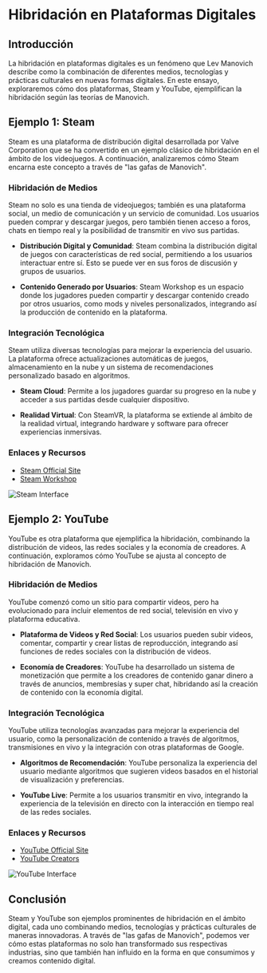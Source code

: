 # Hibridación en Plataformas Digitales

## Introducción

La hibridación en plataformas digitales es un fenómeno que Lev Manovich describe como la combinación de diferentes medios, tecnologías y prácticas culturales en nuevas formas digitales. En este ensayo, exploraremos cómo dos plataformas, Steam y YouTube, ejemplifican la hibridación según las teorías de Manovich.

## Ejemplo 1: Steam

Steam es una plataforma de distribución digital desarrollada por Valve Corporation que se ha convertido en un ejemplo clásico de hibridación en el ámbito de los videojuegos. A continuación, analizaremos cómo Steam encarna este concepto a través de "las gafas de Manovich".

### Hibridación de Medios

Steam no solo es una tienda de videojuegos; también es una plataforma social, un medio de comunicación y un servicio de comunidad. Los usuarios pueden comprar y descargar juegos, pero también tienen acceso a foros, chats en tiempo real y la posibilidad de transmitir en vivo sus partidas.

- **Distribución Digital y Comunidad**: Steam combina la distribución digital de juegos con características de red social, permitiendo a los usuarios interactuar entre sí. Esto se puede ver en sus foros de discusión y grupos de usuarios.
  
- **Contenido Generado por Usuarios**: Steam Workshop es un espacio donde los jugadores pueden compartir y descargar contenido creado por otros usuarios, como mods y niveles personalizados, integrando así la producción de contenido en la plataforma.

### Integración Tecnológica

Steam utiliza diversas tecnologías para mejorar la experiencia del usuario. La plataforma ofrece actualizaciones automáticas de juegos, almacenamiento en la nube y un sistema de recomendaciones personalizado basado en algoritmos.

- **Steam Cloud**: Permite a los jugadores guardar su progreso en la nube y acceder a sus partidas desde cualquier dispositivo.

- **Realidad Virtual**: Con SteamVR, la plataforma se extiende al ámbito de la realidad virtual, integrando hardware y software para ofrecer experiencias inmersivas.

### Enlaces y Recursos

- [Steam Official Site](https://store.steampowered.com)
- [Steam Workshop](https://steamcommunity.com/workshop/)

![Steam Interface](https://e.rpp-noticias.io/xlarge/2019/09/19/501250_842635.jpg)

## Ejemplo 2: YouTube

YouTube es otra plataforma que ejemplifica la hibridación, combinando la distribución de videos, las redes sociales y la economía de creadores. A continuación, exploramos cómo YouTube se ajusta al concepto de hibridación de Manovich.

### Hibridación de Medios

YouTube comenzó como un sitio para compartir videos, pero ha evolucionado para incluir elementos de red social, televisión en vivo y plataforma educativa.

- **Plataforma de Videos y Red Social**: Los usuarios pueden subir videos, comentar, compartir y crear listas de reproducción, integrando así funciones de redes sociales con la distribución de videos.

- **Economía de Creadores**: YouTube ha desarrollado un sistema de monetización que permite a los creadores de contenido ganar dinero a través de anuncios, membresías y super chat, hibridando así la creación de contenido con la economía digital.

### Integración Tecnológica

YouTube utiliza tecnologías avanzadas para mejorar la experiencia del usuario, como la personalización de contenido a través de algoritmos, transmisiones en vivo y la integración con otras plataformas de Google.

- **Algoritmos de Recomendación**: YouTube personaliza la experiencia del usuario mediante algoritmos que sugieren videos basados en el historial de visualización y preferencias.

- **YouTube Live**: Permite a los usuarios transmitir en vivo, integrando la experiencia de la televisión en directo con la interacción en tiempo real de las redes sociales.

### Enlaces y Recursos

- [YouTube Official Site](https://www.youtube.com)
- [YouTube Creators](https://www.youtube.com/creators)

![YouTube Interface](https://st2.depositphotos.com/20523356/48209/v/450/depositphotos_482097440-stock-illustration-isometric-video-player-youtube-pc.jpg)

## Conclusión

Steam y YouTube son ejemplos prominentes de hibridación en el ámbito digital, cada uno combinando medios, tecnologías y prácticas culturales de maneras innovadoras. A través de "las gafas de Manovich", podemos ver cómo estas plataformas no solo han transformado sus respectivas industrias, sino que también han influido en la forma en que consumimos y creamos contenido digital.

